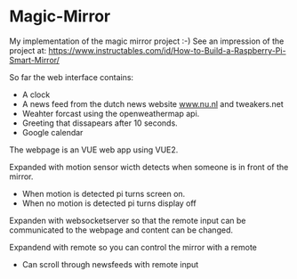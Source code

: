 # Magic-Mirror

My implementation of the magic mirror project :-)
See an impression of the project at: https://www.instructables.com/id/How-to-Build-a-Raspberry-Pi-Smart-Mirror/

So far the web interface contains:
- A clock
- A news feed from the dutch news website www.nu.nl and tweakers.net
- Weahter forcast using the openweathermap api.
- Greeting that dissapears after 10 seconds.
- Google calendar 

The webpage is an VUE web app using VUE2.

Expanded with motion sensor wicth detects when someone is in front of the mirror.
- When motion is detected pi turns screen on.
- When no motion is detected pi turns display off

Expanden with websocketserver so that the remote input can be communicated to the webpage and content can be changed.

Expandend with remote so you can control the mirror with a remote
- Can scroll through newsfeeds with remote input


